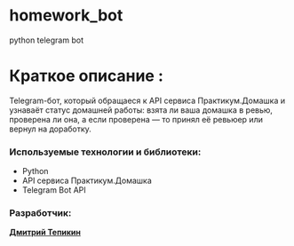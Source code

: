 # homework_bot
python telegram bot

# Краткое описание :

Telegram-бот, который обращаеся к API сервиса Практикум.Домашка и узнаваёт статус домашней работы: взята ли ваша домашка в ревью, проверена ли она, а если проверена — то принял её ревьюер или вернул на доработку.


### Используемые технологии и библиотеки:

* Python 
* API сервиса Практикум.Домашка
* Telegram Bot API


### Разработчик:

**[Дмитрий Тепикин](https://github.com/gatitobonito/)**
